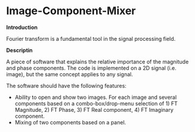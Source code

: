 # Image-Component-Mixer

**Introduction** 

Fourier transform is a fundamental tool in the signal processing field.

**Descriptin**

A piece of software that explains the relative importance of the magnitude and phase components. The code is implemented on a 2D signal (i.e. image), but the same concept applies to any signal.  

The software should have the following features:
- Ability to open and show two images. For each image and several components based on a combo-box/drop-menu selection of 1) FT Magnitude, 2) FT Phase, 3) FT Real component, 4) FT Imaginary component.
- Mixing of two components based on a panel.
